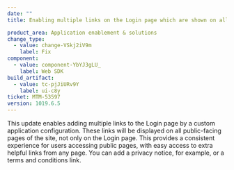 ```yaml
---
date: ""
title: Enabling multiple links on the Login page which are shown on all public-facing pages

product_area: Application enablement & solutions
change_type:
  - value: change-VSkj2iV9m
    label: Fix
component:
  - value: component-YbYJ3gLU_
    label: Web SDK
build_artifact:
  - value: tc-pjJiURv9Y
    label: ui-c8y
ticket: MTM-53597
version: 1019.6.5
---
```

This update enables adding multiple links to the Login page by a custom application configuration. These links will be displayed on all public-facing pages of the site, not only on the Login page. This provides a consistent experience for users accessing public pages, with easy access to extra helpful links from any page. You can add a privacy notice, for example, or a terms and conditions link.

